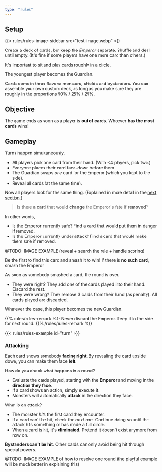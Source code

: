 ```yaml
---
type: "rules"
---
```


## Setup

{{< rules/rules-image-sidebar src="test-image.webp" >}}

Create a deck of cards, but keep the _Emperor_ separate. Shuffle and deal until empty. (It's fine if some players have one more card than others.)

It's important to sit and play cards roughly in a circle.

The youngest player becomes the Guardian.

Cards come in three flavors: monsters, shields and bystanders. You can assemble your own custom deck, as long as you make sure they are roughly in the proportions 50% / 25% / 25%.

## Objective

The game ends as soon as a player is **out of cards**. Whoever **has the most cards** wins!

## Gameplay

Turns happen simultaneously.

* All players pick one card from their hand. (With <4 players, pick two.) 
* Everyone places their card face-down before them.
* The Guardian swaps _one_ card for the Emperor (which you kept to the side).
* Reveal all cards (at the same time).

Now all players look for the same thing. (Explained in more detail in the [next section](#attacking).)

> Is there **a card** that would **change** the Emperor's fate if **removed**?

In other words,

* Is the Emperor currently safe? Find a card that would put them in danger if removed.
* Is the Emperor currently under attack? Find a card that would make them safe if removed.

@TODO: IMAGE EXAMPLE (reveal + search the rule + handle scoring)

Be the first to find this card and smash it to win! If there is **no such card**, smash the Emperor.

As soon as somebody smashed a card, the round is over. 

* They were right? They add one of the cards played into their hand. Discard the rest.
* They were wrong? They remove 3 cards from their hand (as penalty). All cards played are discarded.

Whatever the case, this player becomes the new Guardian.

{{% rules/rules-remark %}}
Never discard the Emperor. Keep it to the side for next round.
{{% /rules/rules-remark %}}

{{< rules/rules-example id="turn" >}}

### Attacking

Each card shows somebody **facing right**. By revealing the card upside down, you can make them face **left**.

How do you check what happens in a round?

* Evaluate the cards played, starting with the **Emperor** and moving in the **direction they face**.
* If a card shows an action, simply execute it.
* Monsters will automatically **attack** in the direction they face. 

What is an attack?

* The monster _hits_ the first card they encounter.
* If a card can't be hit, check the _next_ one. Continue doing so until the attack hits something or has made a full circle.
* When a card is hit, it's **eliminated**. Pretend it doesn't exist anymore from now on.

**Bystanders can't be hit**. Other cards can only avoid being hit through special powers.

@TODO: IMAGE EXAMPLE of how to resolve one round (the playful example will be much better in explaining this)